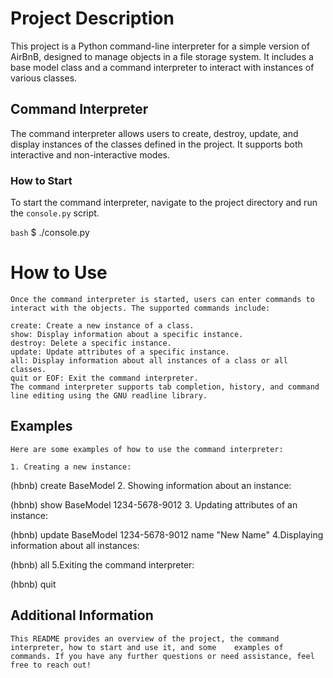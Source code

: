 # Project Description

This project is a Python command-line interpreter for a simple version of AirBnB, designed to manage objects in a file storage system. It includes a base model class and a command interpreter to interact with instances of various classes.

## Command Interpreter

The command interpreter allows users to create, destroy, update, and display instances of the classes defined in the project. It supports both interactive and non-interactive modes.

### How to Start

To start the command interpreter, navigate to the project directory and run the `console.py` script.

```bash```
$ ./console.py

# How to Use
    Once the command interpreter is started, users can enter commands to interact with the objects. The supported commands include:

    create: Create a new instance of a class.
    show: Display information about a specific instance.
    destroy: Delete a specific instance.
    update: Update attributes of a specific instance.
    all: Display information about all instances of a class or all classes.
    quit or EOF: Exit the command interpreter.
    The command interpreter supports tab completion, history, and command line editing using the GNU readline library.

## Examples
    Here are some examples of how to use the command interpreter:

    1. Creating a new instance:

(hbnb) create BaseModel
    2. Showing information about an instance:

(hbnb) show BaseModel 1234-5678-9012
    3. Updating attributes of an instance:

(hbnb) update BaseModel 1234-5678-9012 name "New Name"
    4.Displaying information about all instances:

(hbnb) all
    5.Exiting the command interpreter:

(hbnb) quit

## Additional Information
    This README provides an overview of the project, the command interpreter, how to start and use it, and some    examples of commands. If you have any further questions or need assistance, feel free to reach out!
